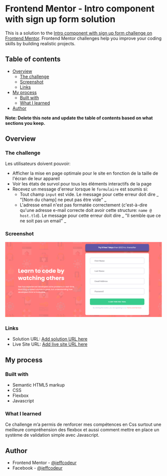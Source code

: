 # Frontend Mentor - Intro component with sign up form solution

This is a solution to the [Intro component with sign up form challenge on Frontend Mentor](https://www.frontendmentor.io/challenges/intro-component-with-signup-form-5cf91bd49edda32581d28fd1). Frontend Mentor challenges help you improve your coding skills by building realistic projects.

## Table of contents

- [Overview](#overview)
  - [The challenge](#the-challenge)
  - [Screenshot](#screenshot)
  - [Links](#links)
- [My process](#my-process)
  - [Built with](#built-with)
  - [What I learned](#what-i-learned)
- [Author](#author)

**Note: Delete this note and update the table of contents based on what sections you keep.**

## Overview

### The challenge

Les utilisateurs doivent pouvoir:

- Afficher la mise en page optimale pour le site en fonction de la taille de l'écran de leur appareil
- Voir les états de survol pour tous les éléments interactifs de la page
- Recevez un message d'erreur lorsque le `formulaire` est soumis si:
  - Tout champ `input` est vide. Le message pour cette erreur doit dire _ "[Nom du champ] ne peut pas être vide" _
  - L'adresse email n'est pas formatée correctement (c'est-à-dire qu'une adresse e-mail correcte doit avoir cette structure: `name @ host.tld`). Le message pour cette erreur doit dire _ "Il semble que ce ne soit pas un email" _

### Screenshot

![](./assets/images/Screenshot.png)

### Links

- Solution URL: [Add solution URL here](https://your-solution-url.com)
- Live Site URL: [Add live site URL here](https://your-live-site-url.com)

## My process

### Built with

- Semantic HTML5 markup
- CSS
- Flexbox
- Javascript

### What I learned

Ce challenge m’a permis de renforcer mes compétences en Css surtout une meilleure compréhension des flexbox et aussi comment mettre en place un système de validation simple avec Javascript.

## Author

- Frontend Mentor - [@jeffcodeur](https://www.frontendmentor.io/profile/jeffcodeur)
- Facebook - [@jeffcodeur](https://www.facebook.com/jeffrey.akpanda/)

